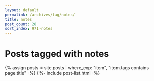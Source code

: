 ```yaml
---
layout: default
permalink: /archives/tag/notes/
title: notes
post_count: 28
sort_index: 971-notes
---
```

<h1 class="page-heading">Posts tagged with notes</h1>
{% assign posts = site.posts | where_exp: "item", "item.tags contains page.title" -%}
{%- include post-list.html -%}
